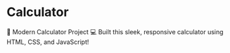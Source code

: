 # Calculator
🚀 Modern Calculator Project 💻 Built this sleek, responsive calculator using HTML, CSS, and JavaScript! 
